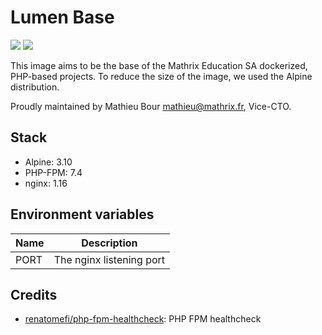 # Lumen Base

![][build-img]
![][docker-pulls-img]

[build-img]: https://img.shields.io/github/workflow/status/mathrix-education/lumen-base/Build%20Docker%20Image?style=flat-square
[docker-pulls-img]: https://img.shields.io/docker/pulls/mathrix/lumen-base?style=flat-square

This image aims to be the base of the Mathrix Education SA dockerized,
PHP-based projects.
To reduce the size of the image, we used the Alpine distribution.

Proudly maintained by Mathieu Bour <mathieu@mathrix.fr>, Vice-CTO.

## Stack

- Alpine: 3.10
- PHP-FPM: 7.4
- nginx: 1.16

## Environment variables

| Name | Description              |
|------|--------------------------|
| PORT | The nginx listening port |

## Credits

- [renatomefi/php-fpm-healthcheck][1]: PHP FPM healthcheck

[1]: https://github.com/renatomefi/php-fpm-healthcheck

